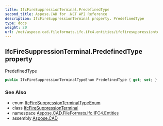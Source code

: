 ```yaml
---
title: IfcFireSuppressionTerminal.PredefinedType
second_title: Aspose.CAD for .NET API Reference
description: IfcFireSuppressionTerminal property. PredefinedType
type: docs
weight: 20
url: /net/aspose.cad.fileformats.ifc.ifc4.entities/ifcfiresuppressionterminal/predefinedtype/
---
```

## IfcFireSuppressionTerminal.PredefinedType property

PredefinedType

```csharp
public IfcFireSuppressionTerminalTypeEnum PredefinedType { get; set; }
```

### See Also

* enum [IfcFireSuppressionTerminalTypeEnum](../../../aspose.cad.fileformats.ifc.ifc4.types/ifcfiresuppressionterminaltypeenum/)
* class [IfcFireSuppressionTerminal](../)
* namespace [Aspose.CAD.FileFormats.Ifc.IFC4.Entities](../../ifcfiresuppressionterminal/)
* assembly [Aspose.CAD](../../../)


